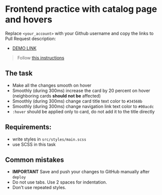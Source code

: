 # Frontend practice with catalog page and hovers
Replace `<your_account>` with your Github username and copy the links to Pull Request description:
- [DEMO LINK](https://<your_account>.github.io/layout_catalog_hovers/)

> Follow [this instructions](https://github.com/mate-academy/layout_task-guideline#how-to-solve-the-layout-tasks-on-github)

## The task

- Make all the changes smooth on hover
- Smoothly (during 300ms) increase the card by 20 percent on hover (neighboring cards **should not be** affected)
- Smoothly (during 300ms) change card title text color to `#34568b`
- Smoothly (during 300ms) change navigation link text color to `#00acdc`
- `:hover` should be applied only to card, do not add it to the title directly

## Requirements:
- write styles in `src/styles/main.scss`
- use SCSS in this task

## Common mistakes
- **IMPORTANT** Save and push your changes to GitHub manually after `deploy`
- Do not use tabs. Use 2 spaces for indentation.
- Don't use repeated styles.
